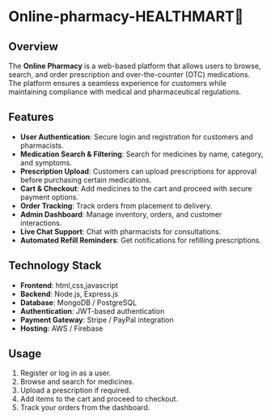 # Online-pharmacy-HEALTHMART💊


## Overview
The **Online Pharmacy** is a web-based platform that allows users to browse, search, and order prescription and over-the-counter (OTC) medications. The platform ensures a seamless experience for customers while maintaining compliance with medical and pharmaceutical regulations.

## Features
- **User Authentication**: Secure login and registration for customers and pharmacists.
- **Medication Search & Filtering**: Search for medicines by name, category, and symptoms.
- **Prescription Upload**: Customers can upload prescriptions for approval before purchasing certain medications.
- **Cart & Checkout**: Add medicines to the cart and proceed with secure payment options.
- **Order Tracking**: Track orders from placement to delivery.
- **Admin Dashboard**: Manage inventory, orders, and customer interactions.
- **Live Chat Support**: Chat with pharmacists for consultations.
- **Automated Refill Reminders**: Get notifications for refilling prescriptions.

## Technology Stack
- **Frontend**: html,css,javascript
- **Backend**: Node.js, Express.js
- **Database**: MongoDB / PostgreSQL
- **Authentication**: JWT-based authentication
- **Payment Gateway**: Stripe / PayPal integration
- **Hosting**: AWS / Firebase



## Usage
1. Register or log in as a user.
2. Browse and search for medicines.
3. Upload a prescription if required.
4. Add items to the cart and proceed to checkout.
5. Track your orders from the dashboard.



